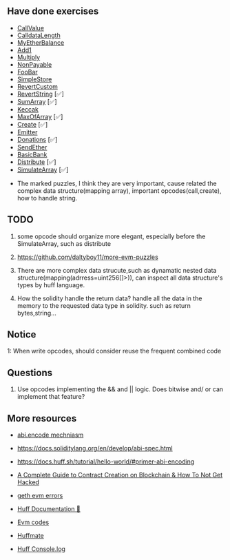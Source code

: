 ## Have done exercises
- [CallValue](https://github.com/sodexx7/huff-puzzles/blob/main/src/CallValue.huff)
- [CalldataLength](https://github.com/sodexx7/huff-puzzles/blob/main/src/CalldataLength.huff)
- [MyEtherBalance](https://github.com/sodexx7/huff-puzzles/blob/main/src/MyEtherBalance.huff)
- [Add1](https://github.com/sodexx7/huff-puzzles/blob/main/src/Add1.huff)
- [Multiply](https://github.com/sodexx7/huff-puzzles/blob/main/src/Multiply.huff)
- [NonPayable](https://github.com/sodexx7/huff-puzzles/blob/main/src/NonPayable.huff)
- [FooBar](https://github.com/sodexx7/huff-puzzles/blob/main/src/FooBar.huff)
- [SimpleStore](https://github.com/sodexx7/huff-puzzles/blob/main/src/SimpleStore.huff)
- [RevertCustom](https://github.com/sodexx7/huff-puzzles/blob/main/src/RevertCustom.huff)
- [RevertString](https://github.com/sodexx7/huff-puzzles/blob/main/src/RevertString.huff) [✅]
- [SumArray](https://github.com/sodexx7/huff-puzzles/blob/main/src/SumArray.huff) [✅]
- [Keccak](https://github.com/sodexx7/huff-puzzles/blob/main/src/Keccak.huff) 
- [MaxOfArray](https://github.com/sodexx7/huff-puzzles/blob/main/src/MaxOfArray.huff) [✅]
- [Create](https://github.com/sodexx7/huff-puzzles/blob/main/src/Create.huff)   [✅]
- [Emitter](https://github.com/sodexx7/huff-puzzles/blob/main/src/Emitter.huff)
- [Donations](https://github.com/sodexx7/huff-puzzles/blob/main/src/Donations.huff) [✅]
- [SendEther](https://github.com/sodexx7/huff-puzzles/blob/main/src/SendEther.huff)
- [BasicBank](https://github.com/sodexx7/huff-puzzles/blob/main/src/BasicBank.huff)
- [Distribute](https://github.com/sodexx7/huff-puzzles/blob/main/src/Distributor.huff) [✅]
- [SimulateArray](https://github.com/sodexx7/huff-puzzles/blob/main/src/SimulateArray.huff) [✅]

* The marked puzzles, I think they are very important, cause related the complex data structure(mapping array), important opcodes(call,create), how to handle string.

## TODO
1. some opcode should organize more elegant, especially before the SimulateArray, such as distribute

2. https://github.com/daltyboy11/more-evm-puzzles 

3. There are more complex data strucute,such as dynamatic nested data structure(mapping(adrress=uint256[]>)), can inspect all data structure's  types by huff language. 

4. How the solidity handle the return data?  handle all the data in the memory to the requested data type in solidity. such as return bytes,string...

## Notice
1: When write opcodes, should consider reuse the frequent combined code


## Questions
1. Use opcodes implementing the && and || logic. Does bitwise and/ or can implement that feature?


## More resources

- [abi.encode mechniasm](https://www.youtube.com/watch?v=upVloLUw5Z0) 
- https://docs.soliditylang.org/en/develop/abi-spec.html
- https://docs.huff.sh/tutorial/hello-world/#primer-abi-encoding
- [A Complete Guide to Contract Creation on Blockchain & How To Not Get Hacked](https://www.youtube.com/watch?v=eE7QTSNmHxo)
- [geth evm errors](https://github.com/ethereum/go-ethereum/blob/63127f5443bbf4dd6c56fcb11236d35b1ecad848/core/vm/errors.go#L49)

- [Huff Documentation 🐴](https://docs.huff.sh/)
- [Evm codes](https://evm.codes)
- [Huffmate](https://github.com/huff-language/huffmate)
- [Huff Console.log](https://github.com/AmadiMichael/Huff-Console)
